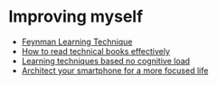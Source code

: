 # Improving myself

- [Feynman Learning Technique](https://www.cantorsparadise.com/learn-anything-faster-by-using-the-feynman-technique-6565a9f7eda7)
- [How to read technical books effectively](https://betterprogramming.pub/how-to-read-technical-books-effectively-11167a8ea27c)
- [Learning techniques based no cognitive load](https://betterhumans.pub/skyrocket-your-learning-top-3-studying-techniques-based-on-cognitive-load-theory-1641b5e56508)
- [Architect your smartphone for a more focused life](https://forge.medium.com/how-to-architect-your-smartphone-for-a-more-focused-life-d0d48fb129fc)
